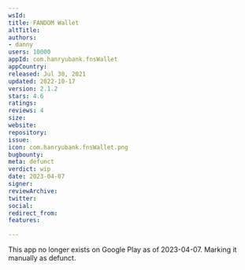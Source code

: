 ```yaml
---
wsId: 
title: FANDOM Wallet
altTitle: 
authors:
- danny
users: 10000
appId: com.hanryubank.fnsWallet
appCountry: 
released: Jul 30, 2021
updated: 2022-10-17
version: 2.1.2
stars: 4.6
ratings: 
reviews: 4
size: 
website: 
repository: 
issue: 
icon: com.hanryubank.fnsWallet.png
bugbounty: 
meta: defunct
verdict: wip
date: 2023-04-07
signer: 
reviewArchive: 
twitter: 
social: 
redirect_from: 
features: 

---
```


This app no longer exists on Google Play as of 2023-04-07. Marking it manually as defunct.
